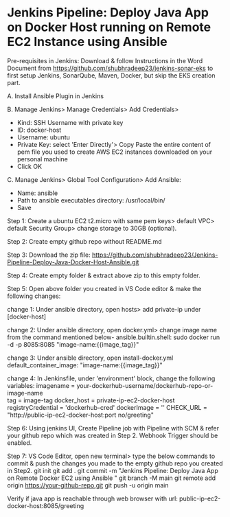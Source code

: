 # Jenkins Pipeline: Deploy Java App on Docker Host running on Remote EC2 Instance using Ansible

Pre-requisites in Jenkins: Download & follow Instructions in the Word Document from https://github.com/shubhradeep23/jenkins-sonar-eks to first setup Jenkins, SonarQube, Maven, Docker, but skip the EKS creation part.

A. Install Ansible Plugin in Jenkins

B. Manage Jenkins> Manage Credentials> Add Credentials> 
   - Kind: SSH Username with private key
   - ID: docker-host
   - Username: ubuntu
   - Private Key: select 'Enter Directly'> Copy Paste the entire content of pem file you used to create AWS EC2 instances downloaded on your personal machine
   - Click OK
   
C. Manage Jenkins> Global Tool Configuration> Add Ansible:
   - Name: ansible
   - Path to ansible executables directory: /usr/local/bin/
   - Save


Step 1: Create a ubuntu EC2 t2.micro with same pem keys> default VPC> default Security Group> change storage to 30GB (optional).

Step 2: Create empty github repo without README.md

Step 3: Download the zip file: https://github.com/shubhradeep23/Jenkins-Pipeline-Deploy-Java-Docker-Host-Ansible.git

Step 4: Create empty folder & extract above zip to this empty folder.

Step 5: Open above folder you created in VS Code editor & make the following changes:

change 1:
Under ansible directory, open hosts> add private-ip under [docker-host]

change 2:
Under ansible directory, open docker.yml> change image name from the command mentioned below-
ansible.builtin.shell: sudo docker run -d -p 8085:8085 "image-name:{{image_tag}}"

change 3:
Under ansible directory, open install-docker.yml
default_container_image: "image-name:{{image_tag}}"

change 4:
In Jenkinsfile, under 'environment' block, change the following variables: 
imagename = your-dockerhub-username/dockerhub-repo-or-image-name  
tag = image-tag
docker_host = private-ip-ec2-docker-host
registryCredential = 'dockerhub-cred'
dockerImage = ''
CHECK_URL = "http://public-ip-ec2-docker-host:port no/greeting"          

Step 6: Using jenkins UI, Create Pipeline job with Pipeline with SCM & refer your github repo which was created in Step 2. Webhook Trigger should be enabled.

Step 7: VS Code Editor, open new terminal> type the below commands to commit & push the changes you made to the empty github repo you created in Step2.
git init
git add .
git commit -m "Jenkins Pipeline: Deploy Java App on Remote Docker EC2 using Ansible "
git branch -M main
git remote add origin https://your-github-repo.git
git push -u origin main

Verify if java app is reachable through web browser with url: public-ip-ec2-docker-host:8085/greeting
